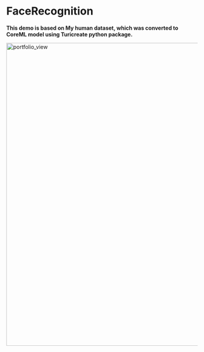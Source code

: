 # FaceRecognition


<b>This demo is based on My human dataset, which was converted to CoreML model using Turicreate python package.</b>


<img width="800" alt="portfolio_view" src="https://2.bp.blogspot.com/-QKcnwLBGvzA/XGA6ei4PdqI/AAAAAAAAA2Q/kFwsZi1cu2QGM1ZSvboy3LZRkPiI2QBGgCLcBGAs/s1600/asa.jpg">
